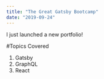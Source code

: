 ```yaml
---
title: "The Great Gatsby Bootcamp"
date: "2019-09-24"
---
```


I just launched a new portfolio!

#Topics Covered

1. Gatsby
2. GraphQL
3. React

